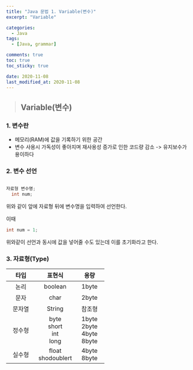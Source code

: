 ```yaml
---
title: "Java 문법 1. Variable(변수)"
excerpt: "Variable"

categories:
  - Java
tags:
  - [Java, grammar]

comments: true
toc: true
toc_sticky: true

date: 2020-11-08
last_modified_at: 2020-11-08
---
```


> ## Variable(변수)

### 1. 변수란

- 메모리(RAM)에 값을 기록하기 위한 공간
- 변수 사용시 가독성이 좋아지며 재사용성 증가로 인한 코드량 감소 -> 유지보수가 용이하다

### 2. 변수 선언

```java

자료형 변수명;
  int num;

```

위와 같이 앞에 자료형 뒤에 변수명을 입력하여 선언한다.

이때

```java
int num = 1;
```

위와같이 선언과 동시에 값을 넣어줄 수도 있는데 이를 초기화라고 한다.

### 3. 자료형(Type)

| &nbsp;&nbsp;&nbsp;&nbsp;타입&nbsp;&nbsp;&nbsp;&nbsp; | &nbsp;&nbsp;&nbsp;&nbsp;표현식&nbsp;&nbsp;&nbsp;&nbsp; | &nbsp;&nbsp;&nbsp;&nbsp;용량&nbsp;&nbsp;&nbsp;&nbsp; |
| :--------------------------------------------------: | :----------------------------------------------------: | :--------------------------------------------------: |
|                         논리                         |                        boolean                         |                        1byte                         |
|                         문자                         |                          char                          |                        2byte                         |
|                        문자열                        |                         String                         |                        참조형                        |
|                        정수형                        |           byte <br> short <br>int <br> long            |         1byte<br> 2byte <br>4byte <br> 8byte         |
|                        실수형                        |                 float <br> shodoublert                 |                   4byte <br> 8byte                   |
